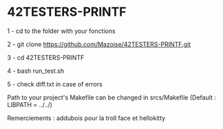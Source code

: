 # 42TESTERS-PRINTF


1 - cd to the folder with your fonctions

2 - git clone https://github.com/Mazoise/42TESTERS-PRINTF.git

3 - cd 42TESTERS-PRINTF

4 - bash run_test.sh

5 - check diff.txt in case of errors

Path to your project's Makefile can be changed in srcs/Makefile (Default : LIBPATH = ../../)



Remerciements :
addubois pour la troll face et hellokitty
